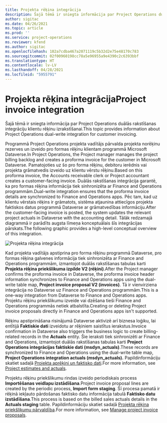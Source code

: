 ```yaml
---
title: Projekta rēķina integrācija
description: Šajā tēmā ir sniegta informācija par Project Operations duālās rakstīšanas integrāciju klientu rēķinu izrakstīšanai.
author: sigitac
ms.date: 04/26/2021
ms.topic: article
ms.prod: ''
ms.service: project-operations
ms.reviewer: kfend
ms.author: sigitac
ms.openlocfilehash: 102a7cdba467a2071119c5b32d2e75e48170c783
ms.sourcegitcommit: 02f00960198cc78a5e96955a9e4390c2c6393bbf
ms.translationtype: HT
ms.contentlocale: lv-LV
ms.lasthandoff: 04/28/2021
ms.locfileid: "5955791"
---
```

# <a name="project-invoice-integration"></a><span data-ttu-id="c0cc7-103">Projekta rēķina integrācija</span><span class="sxs-lookup"><span data-stu-id="c0cc7-103">Project invoice integration</span></span>

<span data-ttu-id="c0cc7-104">Šajā tēmā ir sniegta informācija par Project Operations duālās rakstīšanas integrāciju klientu rēķinu izrakstīšanai.</span><span class="sxs-lookup"><span data-stu-id="c0cc7-104">This topic provides information about Project Operations dual-write integration for customer invoicing.</span></span>

<span data-ttu-id="c0cc7-105">Programmā Project Operations projekta vadītājs pārvalda projekta norēķinu rezerves un izveido pro formas rēķinu klientam programmā Microsoft Dataverse.</span><span class="sxs-lookup"><span data-stu-id="c0cc7-105">In Project Operations, the Project manager manages the project billing backlog and creates a proforma invoice for the customer in Microsoft Dataverse.</span></span> <span data-ttu-id="c0cc7-106">Pamatojoties uz šo pro forma rēķinu, debitoru ierēdnis vai projekta grāmatvedis izveido uz klientu vērstu rēķinu.</span><span class="sxs-lookup"><span data-stu-id="c0cc7-106">Based on this proforma invoice, the Accounts receivable clerk or Project accountant creates a customer-facing invoice.</span></span> <span data-ttu-id="c0cc7-107">Duālās rakstīšanas integrācija garantē, ka pro formas rēķina informācija tiek sinhronizēta ar Finance and Operations programmām.</span><span class="sxs-lookup"><span data-stu-id="c0cc7-107">Dual-write integration ensures that the proforma invoice details are synchronized to Finance and Operations apps.</span></span> <span data-ttu-id="c0cc7-108">Pēc tam, kad uz klientu vērstais rēķins ir grāmatots, sistēma atjaunina attiecīgos projekta faktiskos datus programmā Dataverse ar grāmatvedības informāciju.</span><span class="sxs-lookup"><span data-stu-id="c0cc7-108">After the customer-facing invoice is posted, the system updates the relevant project actuals in Dataverse with the accounting detail.</span></span> <span data-ttu-id="c0cc7-109">Tālāk redzamajā diagrammā ir parādīts augsta līmeņa konceptuālais šīs integrācijas pārskats.</span><span class="sxs-lookup"><span data-stu-id="c0cc7-109">The following graphic provides a high-level conceptual overview of this integration.</span></span>

   ![Projekta rēķina integrācija](./media/DW5Invoicing.png)

<span data-ttu-id="c0cc7-111">Kad projekta vadītājs apstiprina pro forma rēķinu programmā Dataverse, pro formas rēķina galvenes informācija tiek sinhronizēta ar Finance and Operations programmām, izmantojot duālās rakstīšanas tabulas karti **Projekta rēķina priekšlikuma izpilde V2 (rēķini)**.</span><span class="sxs-lookup"><span data-stu-id="c0cc7-111">After the Project manager confirms the proforma invoice in Dataverse, the proforma invoice header information synchronizes to Finance and Operations apps using the dual-write table map, **Project invoice proposal V2 (invoices)**.</span></span> <span data-ttu-id="c0cc7-112">Tā ir vienvirziena integrācija no Dataverse uz Finance and Operations programmām.</span><span class="sxs-lookup"><span data-stu-id="c0cc7-112">This is a one-way integration from Dataverse to Finance and Operations apps.</span></span> <span data-ttu-id="c0cc7-113">Projektu rēķinu priekšlikumu izveide vai dzēšana tieši Finance and Operations programmās netiek atbalstīta.</span><span class="sxs-lookup"><span data-stu-id="c0cc7-113">Creating or deleting Project invoice proposals directly in Finance and Operations apps isn't supported.</span></span>

<span data-ttu-id="c0cc7-114">Rēķinu apstiprināšana risinājumā Dataverse aktivizē arī biznesa loģiku, lai entītijā **Faktiskie dati** izveidotu ar rēķiniem saistītus ierakstus.</span><span class="sxs-lookup"><span data-stu-id="c0cc7-114">Invoice confirmation in Dataverse also triggers the business logic to create billing-related records in the **Actuals** entity.</span></span> <span data-ttu-id="c0cc7-115">Šie ieraksti tiek sinhronizēti ar Finance and Operations, izmantojot duālās rakstīšanas tabulas karti **Project Operations integrācijas faktiskie dati (msdyn\_actuals)**.</span><span class="sxs-lookup"><span data-stu-id="c0cc7-115">These records are synchronized to Finance and Operations using the dual-write table map, **Project Operations integration actuals (msdyn\_actuals).**</span></span> <span data-ttu-id="c0cc7-116">Papildinformāciju skatiet sadaļā [Projekta aprēķini un faktisko dati](resource-dual-write-estimates-actuals.md).</span><span class="sxs-lookup"><span data-stu-id="c0cc7-116">For more information, see [Project estimates and actuals](resource-dual-write-estimates-actuals.md).</span></span> 

<span data-ttu-id="c0cc7-117">Projektu rēķinu priekšlikumu rindas izveido periodiskais process **Importēšanas veidlapu izstādīšana**.</span><span class="sxs-lookup"><span data-stu-id="c0cc7-117">Project invoice proposal lines are created by the periodic process, **Import form staging**.</span></span> <span data-ttu-id="c0cc7-118">Šī procesa pamatā ir rēķinā iekļauto pārdošanas faktisko datu informācija tabulā **Faktisko datu izstādīšana**.</span><span class="sxs-lookup"><span data-stu-id="c0cc7-118">This process is based on the billed sales actuals details in the **Actuals staging** table.</span></span> <span data-ttu-id="c0cc7-119">Papildinformāciju skatiet sadaļā [Projekta rēķina priekšlikumu pārvaldība](../invoicing/format-update-project-invoice-proposals.md#create-project-invoice-proposals).</span><span class="sxs-lookup"><span data-stu-id="c0cc7-119">For more information, see [Manage project invoice proposals](../invoicing/format-update-project-invoice-proposals.md#create-project-invoice-proposals).</span></span> 

